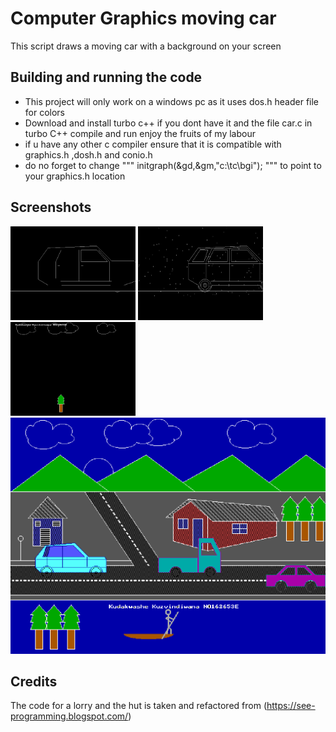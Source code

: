 # Computer Graphics moving car

This script draws a moving car with  a background on your screen 

## Building and running the code


- This project will only work on a windows pc as it uses dos.h header file for colors
- Download and install turbo c++ if you dont have it and  the file car.c in turbo C++ compile and run enjoy the fruits of my labour
- if u have any other c compiler ensure that it is compatible with graphics.h ,dosh.h and conio.h
- do no forget to change """ initgraph(&gd,&gm,"c:\\tc\\bgi"); """ to point to your graphics.h location 

## Screenshots

<img height='150' src="screenshots/car.png" title="car design"> 
<img height='150' src="screenshots/car1.png" title="final car design">
<img height='150' src="screenshots/treeandclouds.png">
<img src="screenshots/finalitem.png">



## Credits

The code for a lorry and the hut is taken and refactored from (https://see-programming.blogspot.com/)

